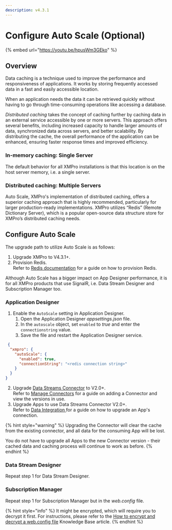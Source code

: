 ```yaml
---
description: v4.3.1
---
```


# Configure Auto Scale (Optional)

{% embed url="https://youtu.be/hpusWm3GEko" %}

## Overview

Data caching is a technique used to improve the performance and responsiveness of applications. It works by storing frequently accessed data in a fast and easily accessible location.

When an application needs the data it can be retrieved quickly without having to go through time-consuming operations like accessing a database.

_Distributed caching_ takes the concept of caching further by caching data in an external service accessible by one or more servers. This approach offers several benefits, including increased capacity to handle larger amounts of data, synchronized data across servers, and better scalability. By distributing the cache, the overall performance of the application can be enhanced, ensuring faster response times and improved efficiency.

### In-memory caching: Single Server

The default behavior for all XMPro installations is that this location is on the host server memory, i.e. a single server.

### Distributed caching: Multiple Servers

Auto Scale, XMPro's implementation of distributed caching, offers a superior caching approach that is highly recommended, particularly for larger production-ready implementations. XMPro utilizes “Redis” (Remote Dictionary Server), which is a popular open-source data structure store for XMPro’s distributed caching needs.

## Configure Auto Scale

The upgrade path to utilize Auto Scale is as follows:

1. Upgrade XMPro to V4.3.1+.
2. Provision Redis.\
   Refer to [Redis documentation](https://redis.io/docs/getting-started/) for a guide on how to provision Redis.

Although Auto Scale has a bigger impact on App Designer performance, it is for all XMPro products that use SignalR, i.e. Data Stream Designer and Subscription Manager too.

### Application Designer

1. Enable the `AutoScale` setting in Application Designer.
   1. Open the Application Designer _appsettings.json_ file.
   2. In the `autoscale` object, set `enabled` to _true_ and enter the `connectionstring` value.
   3. Save the file and restart the Application Designer service.

```json
 {
  "xmpro": {    
    "autoScale": {
      "enabled": true,
      "connectionString": "<redis connection string>"
    }
  }
}
```

2. Upgrade [Data Streams Connector](https://xmpro.gitbook.io/data-streams-connector/) to V2.0+.\
   Refer to [Manage Connectors](../../how-tos/connectors/manage-connectors.md#adding-a-connector) for a guide on adding a Connector and view the versions in use.
3. Upgrade Apps to use Data Streams Connector V2.0+.\
   Refer to [Data Integration ](../../concepts/application/data-integration.md#connection)for a guide on how to upgrade an App's connection.

{% hint style="warning" %}
Upgrading the Connector will clear the cache from the existing connector, and all data for the consuming App will be lost.

You do not have to upgrade all Apps to the new Connector version - their cached data and caching process will continue to work as before.
{% endhint %}

### Data Stream Designer

Repeat step 1 for Data Stream Designer.

### Subscription Manager

Repeat step 1 for Subscription Manager but in the _web.config_ file.

{% hint style="info" %}
It might be encrypted, which will require you to decrypt it first. For instructions, please refer to the [How to encrypt and decrypt a web.config file](https://docs.xmpro.com/knowledge-base-2/how-to-encrypt-and-decrypt-a-web-config-file/) Knowledge Base article.
{% endhint %}
